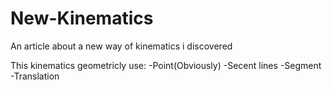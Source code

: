 # New-Kinematics
An article about a new way of kinematics i discovered


This kinematics geometricly use:
  -Point(Obviously)
  -Secent lines
  -Segment
  -Translation
